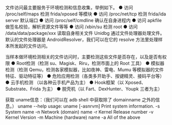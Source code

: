 

文件访问最主要服务于环境检测和信息收集，举例如下。
● 访问 /proc/self/maps 检测 frida/xposed 等模块
● 访问 /proc/net/tcp 检测 frida/ida server 默认端口
● 访问 /proc/self/cmdline 确认在自身进程内
● 访问 apkfile 做签名校验，解析资源文件等等
● 访问 /xbin/su 检测 root
● 访问 /data/data/package/xxx 读取自身相关文件
Unidbg 通过文件处理器处理文件。默认的文件处理器是 AndroidResolver，我们可以在它的 resolve 方法里处理样本所发起的文件访问。



当样本做环境检测相关的文件访问时，主要检测这些文件是否存在，以及是否有权限
● Root检测（检测 su、Magisk、Riru，检测市面上的 Root 工具）
● 模拟器检测（检测 Qemu，检测各家模拟器，比如夜神、雷电、Mumu 等模拟器的文件特征、驱动特征等）
● 危险应用检测（各类多开助手、按键精灵、接码平台等）
● 云手机检测 （以各种云手机产品为主）
● Hook框架（以 Xposed、Substrate、Frida 为主）
● 脱壳机（以 Fart、DexHunter、Youpk 三者为主）





获取 uname信息：（我们可以在 adb shell 中获取除了 domainname 之外的信息。）
uname --help
usage: uname [-asnrvm]
Print system information.
-s      System name
-n      Network (domain) name
-r      Kernel Release number
-v      Kernel Version
-m      Machine (hardware) name
-a      All of the above



